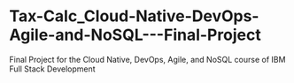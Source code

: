 # Tax-Calc_Cloud-Native-DevOps-Agile-and-NoSQL---Final-Project
Final Project for the Cloud Native, DevOps, Agile, and NoSQL course of IBM Full Stack Development
